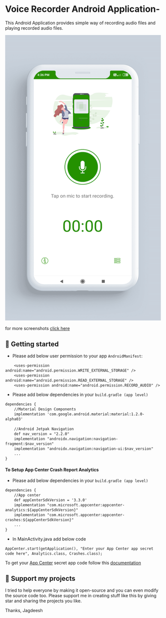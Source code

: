 # Voice Recorder Android Application-

This Android Application provides simple way of recording audio files and playing recorded audio files.

![App Recording screen](https://github.com/charyjagdeesh/Voice-Recoreder/blob/master/Screenshots/Record.png?raw=true)

for more screenshots [click here](https://github.com/charyjagdeesh/Voice-Recoreder/tree/master/Screenshots)

## 📖  Getting started

- Please add below user permission to your app `AndroidManifest`:
```
	<uses-permission android:name="android.permission.WRITE_EXTERNAL_STORAGE" />  
	<uses-permission android:name="android.permission.READ_EXTERNAL_STORAGE" />  
	<uses-permission android:name="android.permission.RECORD_AUDIO" />
```
- Please add below dependencies in your `build.gradle (app level)`
```
dependencies {
	//Material Design Components  
	implementation 'com.google.android.material:material:1.2.0-alpha03'  
  
	//Android Jetpak Navigation  
	def nav_version = "2.2.0"  
	implementation "androidx.navigation:navigation-fragment:$nav_version"  
	implementation "androidx.navigation:navigation-ui:$nav_version"  
	...
}
```


#### To Setup App Center Crash Report Analytics
- Please add below dependencies in your `build.gradle (app level)`
```
dependencies {
	//App center  
	def appCenterSdkVersion = '3.3.0'  
	implementation "com.microsoft.appcenter:appcenter-analytics:${appCenterSdkVersion}"  
	implementation "com.microsoft.appcenter:appcenter-crashes:${appCenterSdkVersion}"
	...
}
```
- In MainActivity.java add below code
```
AppCenter.start(getApplication(), "Enter your App Center app secret code here", Analytics.class, Crashes.class);
```

To get your [App Center](https://appcenter.ms/) secret app code follow this [documentation](https://docs.microsoft.com/en-us/appcenter/quickstarts/)


## 💖  Support my projects

I tried to help everyone by making it open-source and you can even modify the source code too. Please support me in creating stuff like this by giving star and sharing the projects you like.	

Thanks,
Jagdeesh

